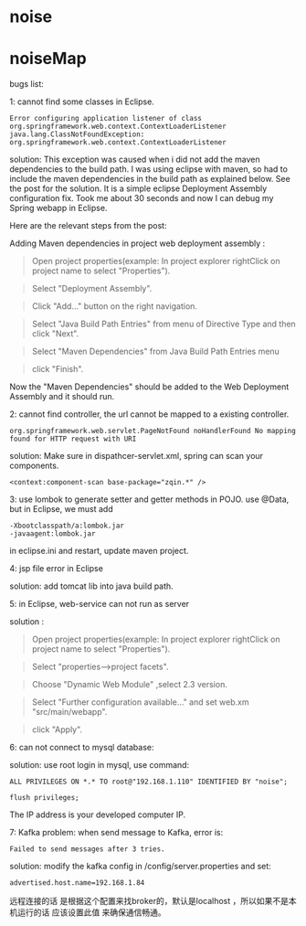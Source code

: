 # noise

# noiseMap

bugs list:

1: cannot find some classes in Eclipse.

    Error configuring application listener of class org.springframework.web.context.ContextLoaderListener java.lang.ClassNotFoundException: org.springframework.web.context.ContextLoaderListener
    
solution:
This exception was caused when i did not add the maven dependencies to the build path. I was using eclipse with maven, so had to include the maven dependencies in the build path as explained below.
See the post for the solution. It is a simple eclipse Deployment Assembly configuration fix. Took me about 30 seconds and now I can debug my Spring webapp in Eclipse.

Here are the relevant steps from the post:

Adding Maven dependencies in project web deployment assembly :

> Open project properties(example: In project explorer rightClick on project name to select "Properties").

> Select "Deployment Assembly".

> Click "Add..." button on the right navigation.

> Select "Java Build Path Entries" from menu of Directive Type and then click "Next".

> Select "Maven Dependencies" from Java Build Path Entries menu

> click "Finish".

Now the "Maven Dependencies" should be added to the Web Deployment Assembly and it should run.

2: cannot find controller, the url cannot be mapped to a existing controller.

    org.springframework.web.servlet.PageNotFound noHandlerFound No mapping found for HTTP request with URI
    
solution: Make sure in dispathcer-servlet.xml, spring can scan your components.

    <context:component-scan base-package="zqin.*" />

3: use lombok to generate setter and getter methods in POJO. use @Data, but in Eclipse, we must add 

    -Xbootclasspath/a:lombok.jar
    -javaagent:lombok.jar
    
in eclipse.ini and restart, update maven project.   

4: jsp file error in Eclipse

solution: add tomcat lib into java build path. 

5: in Eclipse, web-service can not run as server

solution : 

> Open project properties(example: In project explorer rightClick on project name to select "Properties").

> Select "properties—>project facets".

> Choose "Dynamic Web Module" ,select 2.3 version.

> Select "Further configuration available…" and set web.xm  "src/main/webapp".

> click "Apply".

6: can not connect to mysql database:

solution: use root login in mysql, use command:

    ALL PRIVILEGES ON *.* TO root@"192.168.1.110" IDENTIFIED BY "noise";
    
    flush privileges;
    
The IP address is your developed computer IP.

7: Kafka problem: when send message to Kafka, error is:

    Failed to send messages after 3 tries.
    
solution: modify the kafka config in /config/server.properties and set:

    advertised.host.name=192.168.1.84
    
远程连接的话 是根据这个配置来找broker的，默认是localhost ，所以如果不是本机运行的话 应该设置此值 来确保通信畅通。